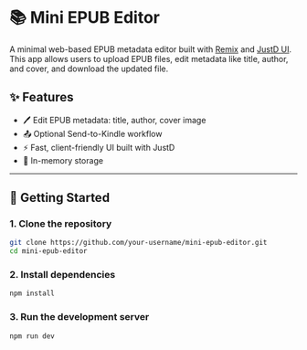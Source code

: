 # 📚 Mini EPUB Editor

A minimal web-based EPUB metadata editor built with [Remix](https://remix.run) and [JustD UI](https://justd.dev). This app allows users to upload EPUB files, edit metadata like title, author, and cover, and download the updated file.

## ✨ Features

- 🖊️ Edit EPUB metadata: title, author, cover image
- 📤 Optional Send-to-Kindle workflow
- ⚡ Fast, client-friendly UI built with JustD
- 🧠 In-memory storage

---

## 🚀 Getting Started

### 1. Clone the repository

```bash
git clone https://github.com/your-username/mini-epub-editor.git
cd mini-epub-editor

```

### 2. Install dependencies

```bash
npm install

```

### 3. Run the development server

```bash
npm run dev

```
